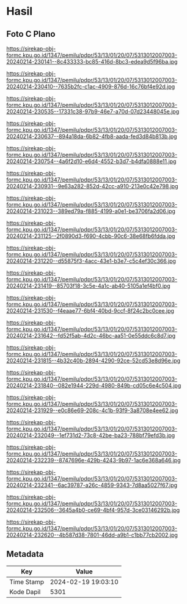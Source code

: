 # Hasil

## Foto C Plano

https://sirekap-obj-formc.kpu.go.id/1347/pemilu/pdpr/53/13/01/20/07/5313012007003-20240214-230141--8c433333-bc85-416d-8bc3-edea9d5f96ba.jpg

https://sirekap-obj-formc.kpu.go.id/1347/pemilu/pdpr/53/13/01/20/07/5313012007003-20240214-230410--7635b2fc-c1ac-4909-876d-16c76bf4e92d.jpg

https://sirekap-obj-formc.kpu.go.id/1347/pemilu/pdpr/53/13/01/20/07/5313012007003-20240214-230535--17331c38-97b9-46e7-a70d-07d23448045e.jpg

https://sirekap-obj-formc.kpu.go.id/1347/pemilu/pdpr/53/13/01/20/07/5313012007003-20240214-230637--894a18da-6b82-4fb8-aada-fed3d84b813b.jpg

https://sirekap-obj-formc.kpu.go.id/1347/pemilu/pdpr/53/13/01/20/07/5313012007003-20240214-230754--4a6f2d10-e6d4-4552-b3d7-b4dfa0888e11.jpg

https://sirekap-obj-formc.kpu.go.id/1347/pemilu/pdpr/53/13/01/20/07/5313012007003-20240214-230931--9e63a282-852d-42cc-a910-213e0c42e798.jpg

https://sirekap-obj-formc.kpu.go.id/1347/pemilu/pdpr/53/13/01/20/07/5313012007003-20240214-231023--389ed79a-f885-4199-a0e1-be3706fa2d06.jpg

https://sirekap-obj-formc.kpu.go.id/1347/pemilu/pdpr/53/13/01/20/07/5313012007003-20240214-231125--2f0890d3-f690-4cbb-90c6-38e68fb6fdda.jpg

https://sirekap-obj-formc.kpu.go.id/1347/pemilu/pdpr/53/13/01/20/07/5313012007003-20240214-231220--d55875f3-4acc-43e1-b3e7-c5c4ef30c366.jpg

https://sirekap-obj-formc.kpu.go.id/1347/pemilu/pdpr/53/13/01/20/07/5313012007003-20240214-231419--85703f18-3c5e-4a1c-ab40-5105a1ef4bf0.jpg

https://sirekap-obj-formc.kpu.go.id/1347/pemilu/pdpr/53/13/01/20/07/5313012007003-20240214-231530--f4eaae77-6bf4-40bd-9ccf-8f24c2bc0cee.jpg

https://sirekap-obj-formc.kpu.go.id/1347/pemilu/pdpr/53/13/01/20/07/5313012007003-20240214-231642--fd52f5ab-4d2c-46bc-aa51-0e55ddc6c8d7.jpg

https://sirekap-obj-formc.kpu.go.id/1347/pemilu/pdpr/53/13/01/20/07/5313012007003-20240214-231815--4b32c40b-2894-4290-92ce-52cd53e8d96e.jpg

https://sirekap-obj-formc.kpu.go.id/1347/pemilu/pdpr/53/13/01/20/07/5313012007003-20240214-231840--082e1944-229d-4980-849b-cd05c6e4c504.jpg

https://sirekap-obj-formc.kpu.go.id/1347/pemilu/pdpr/53/13/01/20/07/5313012007003-20240214-231929--e0c86e69-208c-4c1b-93f9-3a8708e4ee62.jpg

https://sirekap-obj-formc.kpu.go.id/1347/pemilu/pdpr/53/13/01/20/07/5313012007003-20240214-232049--1ef731d2-73c8-42be-ba23-788bf79efd3b.jpg

https://sirekap-obj-formc.kpu.go.id/1347/pemilu/pdpr/53/13/01/20/07/5313012007003-20240214-232239--8747696e-429b-4243-9b97-1ac6e368a646.jpg

https://sirekap-obj-formc.kpu.go.id/1347/pemilu/pdpr/53/13/01/20/07/5313012007003-20240214-232341--6ac39787-a26c-4859-9343-7d8aa5027f67.jpg

https://sirekap-obj-formc.kpu.go.id/1347/pemilu/pdpr/53/13/01/20/07/5313012007003-20240214-232506--3645a4b0-ce69-4bf4-957d-3ce03146292b.jpg

https://sirekap-obj-formc.kpu.go.id/1347/pemilu/pdpr/53/13/01/20/07/5313012007003-20240214-232620--4b587d38-7801-46dd-a9b1-c1bb77cb2002.jpg


## Metadata

| Key        | Value               |
| ---------- | ------------------- |
| Time Stamp | 2024-02-19 19:03:10 |
| Kode Dapil | 5301                |



